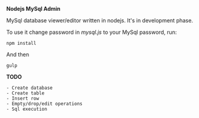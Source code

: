 **Nodejs MySql Admin**

MySql database viewer/editor written in nodejs. It's in development phase.

To use it change password in *mysql.js* to your MySql password, run:

	npm install

And then

	gulp

**TODO**
	
	- Create database
	- Create table
	- Insert row
	- Empty/drop/edit operations
	- Sql execution

